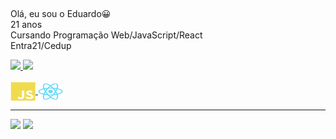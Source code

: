##
Olá, eu sou o Eduardo😀<br>
21 anos<br>
Cursando Programação Web/JavaScript/React<br>
Entra21/Cedup

 <div>
  <a href="https://github.com/Eduardo-Andruczewicz">
  <img height="180em" src="https://github-readme-stats.vercel.app/api?username=Eduardo-Andruczewicz&show_icons=true&theme=dark&include_all_commits=true&count_private=true"/>
  <img height="180em" src="https://github-readme-stats.vercel.app/api/top-langs/?username=Eduardo-Andruczewicz&layout=compact&langs_count=7&theme=dark"/>
</div>
  <div style="display: inline_block"><br>
  <img align="center" alt="Rafa-Js" height="30" width="40" src="https://raw.githubusercontent.com/devicons/devicon/master/icons/javascript/javascript-plain.svg">
  <img align="center" alt="Rafa-React" height="30" width="40" src="https://raw.githubusercontent.com/devicons/devicon/master/icons/react/react-original.svg">
</div>
  <hr>
  <div>
    <a href="https://instagram.com/edu_andrucz" target="_blank"><img src="https://img.shields.io/badge/-Instagram-%23E4405F?style=for-the-badge&logo=instagram&logoColor=white" target="_blank"></a>
     <a href="https://www.linkedin.com/in/eduardo-vinicius-andruczewicz-087229209" target="_blank"><img src="https://img.shields.io/badge/-LinkedIn-%230077B5?style=for-the-badge&logo=linkedin&logoColor=white" target="_blank"></a> 
  </div>
  
   
  
 


